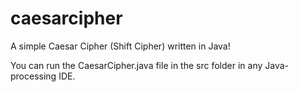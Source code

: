 # caesarcipher
A simple Caesar Cipher (Shift Cipher) written in Java!

You can run the CaesarCipher.java file in the src folder in any Java-processing IDE.
